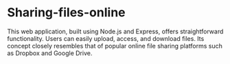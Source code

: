 # Sharing-files-online
This web application, built using Node.js and Express, offers straightforward functionality. Users can easily upload, access, and download files. Its concept closely resembles that of popular online file sharing platforms such as Dropbox and Google Drive.
